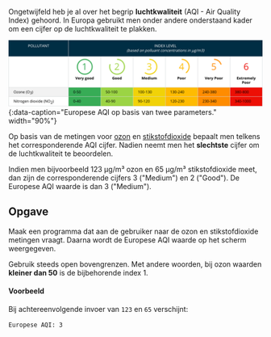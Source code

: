 Ongetwijfeld heb je al over het begrip **luchtkwaliteit** (AQI - Air Quality Index) gehoord. In Europa gebruikt men onder andere onderstaand kader om een cijfer op de luchtkwaliteit te plakken.

![Europese AQI op basis van twee parameters.](media/eaqi.png "Europese AQI op basis van twee parameters."){:data-caption="Europese AQI op basis van twee parameters." width="90%"}

Op basis van de metingen voor <a href="https://nl.wikipedia.org/wiki/Ozon_(stof)" target="_blank">ozon</a> en <a href="https://nl.wikipedia.org/wiki/Stikstofdioxide" target="_blank">stikstofdioxide</a> bepaalt men telkens het corresponderende AQI cijfer. Nadien neemt men het **slechtste** cijfer om de luchtkwaliteit te beoordelen.

Indien men bijvoorbeeld 123 µg/m³ ozon en 65 µg/m³ stikstofdioxide meet, dan zijn de corresponderende cijfers 3 ("Medium") en 2 ("Good"). De Europese AQI waarde is dan 3 ("Medium").

## Opgave
Maak een programma dat aan de gebruiker naar de ozon en stikstofdioxide metingen vraagt. Daarna wordt de Europese AQI waarde op het scherm weergegeven.

Gebruik steeds open bovengrenzen. Met andere woorden, bij ozon waarden **kleiner dan 50** is de bijbehorende index 1.

#### Voorbeeld

Bij achtereenvolgende invoer van `123` en `65` verschijnt:
```
Europese AQI: 3
```
